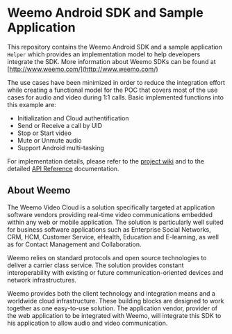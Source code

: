 # Weemo Android SDK and Sample Application

This repository contains the Weemo Android SDK and a sample application `Helper` which provides an implementation model to help developers integrate the SDK. More information about Weemo SDKs can be found at [http://www.weemo.com/](http://www.weemo.com/)


The use cases have been minimized in order to reduce the integration effort while creating a functional model for the POC that covers most of the use cases for audio and video during 1:1 calls.
Basic implemented functions into this example are: 

- Initialization and Cloud authentification
- Send or Receive a call by UID  
- Stop or Start video
- Mute or Unmute audio
- Support Android multi-tasking 

For implementation details, please refer to the [project wiki](https://github.com/weemo/Android-SDK/wiki) and to the detailed [API Reference](http://docs.weemo.com/sdk/android/) documentation.


## About Weemo

The Weemo Video Cloud is a solution specifically targeted at application software vendors providing real-time video communications embedded within any web or mobile application. The solution is particularly well suited for business software applications such as Enterprise Social Networks, CRM, HCM, Customer Service, eHealth, Education and E-learning, as well as for Contact Management and Collaboration.

Weemo relies on standard protocols and open source technologies to deliver a carrier class service. The solution provides constant interoperability with existing or future communication-oriented devices and network infrastructures.

Weemo provides both the client technology and integration means and a worldwide cloud infrastructure. These building blocks are designed to work together as one easy-to-use solution. The application vendor, provider of the web application to be integrated with Weemo, will integrate this SDK to his application to allow audio and video communication.
